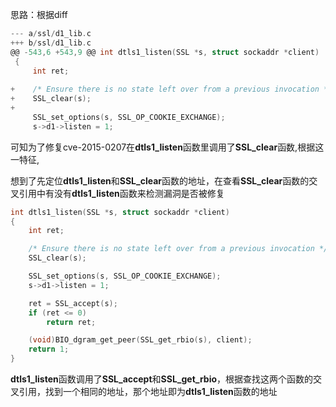 思路：根据diff
```c
--- a/ssl/d1_lib.c
+++ b/ssl/d1_lib.c
@@ -543,6 +543,9 @@ int dtls1_listen(SSL *s, struct sockaddr *client)
 {
     int ret;
 
+    /* Ensure there is no state left over from a previous invocation */
+    SSL_clear(s);
+
     SSL_set_options(s, SSL_OP_COOKIE_EXCHANGE);
     s->d1->listen = 1;
 ```
可知为了修复cve-2015-0207在**dtls1_listen**函数里调用了**SSL_clear**函数,根据这一特征,
 
想到了先定位**dtls1_listen**和**SSL_clear**函数的地址，在查看**SSL_clear**函数的交叉引用中有没有**dtls1_listen**函数来检测漏洞是否被修复
 
```c
int dtls1_listen(SSL *s, struct sockaddr *client)
{
    int ret;

    /* Ensure there is no state left over from a previous invocation */
    SSL_clear(s);

    SSL_set_options(s, SSL_OP_COOKIE_EXCHANGE);
    s->d1->listen = 1;

    ret = SSL_accept(s);
    if (ret <= 0)
        return ret;

    (void)BIO_dgram_get_peer(SSL_get_rbio(s), client);
    return 1;
}
```
**dtls1_listen**函数调用了**SSL_accept**和**SSL_get_rbio**，根据查找这两个函数的交叉引用，找到一个相同的地址，那个地址即为**dtls1_listen**函数的地址
